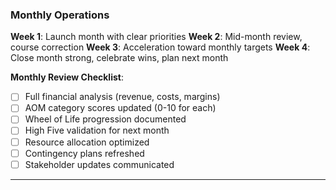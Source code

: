 ### **Monthly Operations**

**Week 1**: Launch month with clear priorities
**Week 2**: Mid-month review, course correction
**Week 3**: Acceleration toward monthly targets
**Week 4**: Close month strong, celebrate wins, plan next month

**Monthly Review Checklist**:

- [ ] Full financial analysis (revenue, costs, margins)
- [ ] AOM category scores updated (0-10 for each)
- [ ] Wheel of Life progression documented
- [ ] High Five validation for next month
- [ ] Resource allocation optimized
- [ ] Contingency plans refreshed
- [ ] Stakeholder updates communicated

---
